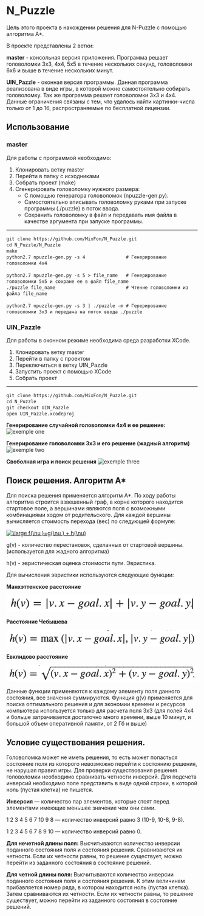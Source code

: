 # N_Puzzle
Цель этого проекта в нахождении решения для N-Puzzle с помощью алгоритма A*.

В проекте представлены 2 ветки:

**master** - консольная версия приложения. Программа решает головоломки 3x3, 4x4, 5x5 в течение нескольких секунд, головоломки 6x6 и выше в течение нескольких минут.

**UIN_Pazzle** - оконная версия программы. Данная программа реализована в виде игры, в которой можно самостоятельно собирать головоломку. Так же программа решает головоломки 3x3 и 4x4. Данные ограничения связаны с тем, что удалось найти картинки-числа только от 1 до 16, распространяемые по бесплатной лицензии.

## Использование
### master
Для работы с программой необходимо:
1. Клонировать ветку master
2. Перейти в папку с исходниками
3. Собрать проект (make)
4. Сгенерировать головоломку нужного размера:
    * C помощью генератора головоломок (npuzzle-gen.py).
    * Самостоятельно вписывать головоломку руками при запуске программы (./puzzle) в поток ввода.
    * Cохранить головоломку в файл и передавать имя файла в качестве аргумента при запуске программы.
---
    
    git clone https://github.com/MixFon/N_Puzzle.git
    cd N_Puzzle/N_Puzzle
    make
    python2.7 npuzzle-gen.py -s 4               # Генерирование головоломки 4x4
    
    python2.7 npuzzle-gen.py -s 5 > file_name   # Генерирование головоломки 5x5 и сохране ее в файл file_name
    ./puzzle file_name                          # Чтение головоломки из файла file_name
    
    python2.7 npuzzle-gen.py -s 3 | ./puzzle -m # Герерирование головоломки 3x3 и передача на поток ввода ./puzzle


### UIN_Pazzle
Для работы в оконном режиме необходима среда разработки XCode.
1. Клонировать ветку master
2. Перейти в папку с проектом
3. Переключиться в ветку UIN_Pazzle
4. Запустить проект с помощью XCode
5. Собрать проект
---

    git clone https://github.com/MixFon/N_Puzzle.git
    cd N_Puzzle
    git checkout UIN_Pazzle
    open UIN_Pazzle.xcodeproj
    
    
**Генерирование случайной головоломки 4x4 и ее решение:**
![exemple one](https://github.com/MixFon/N_Puzzle/blob/master/images/Screen_Recording_2021-05-17_at_13.41.01.gif)

**Генерирование головоломки 3x3 и его решение (жадный алгоритм)**
![exemple two](https://github.com/MixFon/N_Puzzle/blob/master/images/Screen_Recording_2021-05-17_at_13.46.00.gif)

**Своболная игра и поиск решения**
![exemple three](https://github.com/MixFon/N_Puzzle/blob/master/images/Screen_Recording_2021-05-17_at_13.50.14.gif)


## Поиск решения. Алгоритм А*

Для поиска решения применяется алгоритм А*. По ходу работы алгоритма строится взвешенный граф, в корне которого находится стартовое поле, а вершинами являются поля с возможными комбинациями ходом от родительского. Для каждой вершины вычисляется стоимость перехода (вес) по следующей формуле:

<a href="https://www.codecogs.com/eqnedit.php?latex=\dpi{120}&space;\large&space;f(\nu&space;)=g(\nu&space;)&space;&plus;&space;h(\nu)" target="_blank"><img src="https://latex.codecogs.com/png.latex?\dpi{120}&space;\large&space;f(\nu&space;)=g(\nu&space;)&space;&plus;&space;h(\nu)" title="\large f(\nu )=g(\nu ) + h(\nu)" /></a>

g(v) - количество перестановок, сделанных от стартовой вершины. (используется для жадного алгоритма)

h(v) - эвристическая оценка стоимости пути. Эвристика.

Для вычисления эвристики используются следующие функции:

**Манхэттенское расстояние** 

![exemple manhetten](https://github.com/MixFon/N_Puzzle/blob/master/images/fkY5DZL0.png)

**Расстояние Чебышева** 

![exemple cheb](https://github.com/MixFon/N_Puzzle/blob/master/images/xJmGyaY8.png)

**Евклидово расстояние** 

![exemple Euckl](https://github.com/MixFon/N_Puzzle/blob/master/images/7zlYJYzs.png)

Данные функции применяются к каждому элементу поля данного состояния, все значения суммируются. Функция g(v) применяется для поиска оптимального решения и для экономии времени и ресурсов компьютера используется только для расчета поля 3x3 (для полей 4x4 и больше затрачивается достаточно много времени, выше 10 минут, и большой объем оперативной памяти, от 2 Гб и выше)


## Условие существования решения.
Головоломка может не иметь решения, то есть может попасться состояние поля из которого невозможно перейти к состоянию решения, не нарушая правил игры. Для проверки существования решения головоломки необходимо сравнивать четности инверсий. Для подсчета инверсий необходимо поле представить в виде одной строки, в которой ноль (пустая клетка) не пишется.

**Инверсия** — количество пар элементов, которые стоят перед элементами имеющие меньшее значение чем они сами.

1 2 3 4 5 6 7 10 9 8 — количество инверсий равно 3 (10-9, 10-8, 9-8).

1 2 3 4 5 6 7 8 9 10 — количество инверсий равно 0.

**Для нечетной длины поля:**
Высчитываются количество инверсии поданного состояния поля и состояния решения. Сравниваются их четности. Если их четности равны, то решение существует, можно перейти из заданного состояния в состояние решений.

**Для четной длины поля:**
Высчитываются количество инверсии поданного состояния поля и состояния решения. К этим величинам прибавляется номер ряда, в котором находится ноль (пустая клетка). Затем сравниваются их четности. Если их четности равны, то решение существует, можно перейти из заданного состояния в состояние решений.
